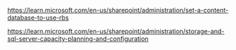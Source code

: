 
https://learn.microsoft.com/en-us/sharepoint/administration/set-a-content-database-to-use-rbs






https://learn.microsoft.com/en-us/sharepoint/administration/storage-and-sql-server-capacity-planning-and-configuration
